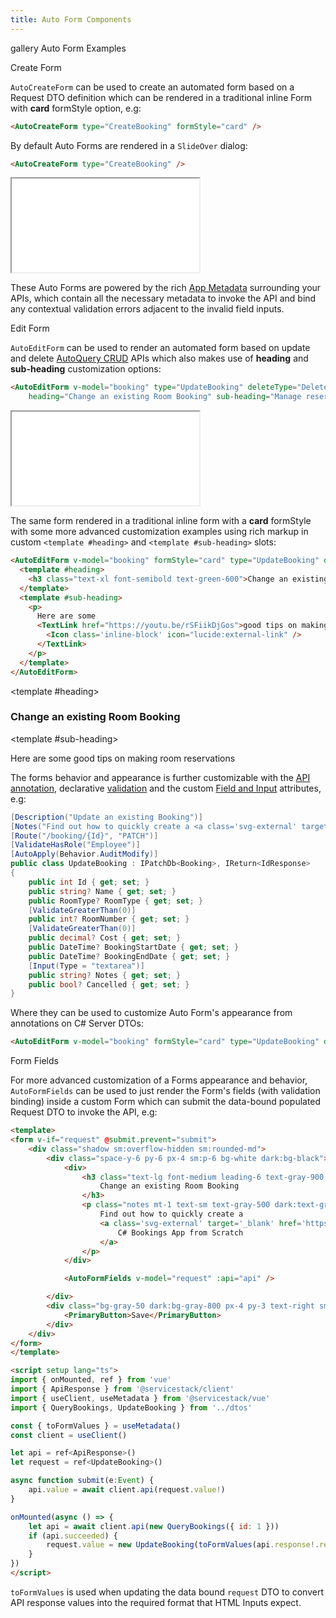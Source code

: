 ```yaml
---
title: Auto Form Components
---
```


<link rel="stylesheet" href="/css/tailwind-components.css">

<script setup>
import { ref } from "vue"
import { Icon } from "@iconify/vue"
import ApiReference from "../../src/components/ApiReference.vue"
import Fields from "../../src/gallery/autoform/Fields.vue"
import metadata from "../../src/gallery/metadata.json"
import { bookings } from "../../src/gallery/data.ts"

import { useMetadata, useUtils } from '@servicestack/vue'
const { setMetadata } = useMetadata()
setMetadata(metadata)

const booking = bookings[0]
const show = ref(false)
</script>

<Breadcrumbs class="not-prose mt-4" home-href="/vue/">
  <Breadcrumb href="/vue/gallery/">gallery</Breadcrumb>
  <Breadcrumb>Auto Form Examples</Breadcrumb>
</Breadcrumbs>

<ApiReference Component="AutoCreateForm">Create Form</ApiReference>

`AutoCreateForm` can be used to create an automated form based on a Request DTO definition which can be rendered in a traditional inline Form with 
**card** formStyle option, e.g:

```html
<AutoCreateForm type="CreateBooking" formStyle="card" />
```

<div class="py-8">
    <AutoCreateForm class="mx-auto max-w-3xl" type="CreateBooking" formStyle="card" />
</div>


By default Auto Forms are rendered in a `SlideOver` dialog:

```html
<AutoCreateForm type="CreateBooking" />
```

<iframe src="/gallery/autoform/new.html" class="w-full border-none h-[44em] w-[1330px] -ml-40 mb-4"></iframe>

These Auto Forms are powered by the rich [App Metadata](/vue/use-metadata) surrounding your APIs,
which contain all the necessary metadata to invoke the API and bind any contextual validation errors adjacent to the invalid field inputs.

<ApiReference component="AutoEditForm">Edit Form</ApiReference>

`AutoEditForm` can be used to render an automated form based on update and delete
[AutoQuery CRUD](/autoquery-crud) APIs which also makes use of **heading** and **sub-heading** customization options:

```html
<AutoEditForm v-model="booking" type="UpdateBooking" deleteType="DeleteBooking" 
    heading="Change an existing Room Booking" sub-heading="Manage reservations for MyApp hotels." />
```

<iframe src="/gallery/autoform/edit.html" class="w-full border-none h-[44em] w-[1330px] -ml-40 mb-4"></iframe>

The same form rendered in a traditional inline form with a **card** formStyle with some more advanced
customization examples using rich markup in custom `<template #heading>` and `<template #sub-heading>` slots:

```html
<AutoEditForm v-model="booking" formStyle="card" type="UpdateBooking" deleteType="DeleteBooking">
  <template #heading>
    <h3 class="text-xl font-semibold text-green-600">Change an existing Room Booking</h3>
  </template>
  <template #sub-heading>
    <p>
      Here are some 
      <TextLink href="https://youtu.be/rSFiikDjGos">good tips on making room reservations 
        <Icon class='inline-block' icon="lucide:external-link" />
      </TextLink>
    </p>
  </template>
</AutoEditForm>
```

<AutoEditForm class="mx-auto max-w-3xl mb-4" v-model="booking" formStyle="card" type="UpdateBooking" deleteType="DeleteBooking"><template #heading><h3 class="text-xl font-semibold text-green-600">Change an existing Room Booking</h3></template><template #sub-heading><p>Here are some <TextLink href="https://youtu.be/rSFiikDjGos">good tips on making room reservations <Icon class='inline-block' icon="lucide:external-link" /></TextLink></p></template></AutoEditForm>

The forms behavior and appearance is further customizable with the
[API annotation](/locode/declarative#annotate-apis), declarative [validation](/locode/declarative#type-validation-attributes)
and the custom [Field and Input](/locode/declarative#custom-fields-and-inputs) attributes, e.g:

```csharp
[Description("Update an existing Booking")]
[Notes("Find out how to quickly create a <a class='svg-external' target='_blank' href='https://youtu.be/rSFiikDjGos'>C# Bookings App from Scratch</a>")]
[Route("/booking/{Id}", "PATCH")]
[ValidateHasRole("Employee")]
[AutoApply(Behavior.AuditModify)]
public class UpdateBooking : IPatchDb<Booking>, IReturn<IdResponse>
{
    public int Id { get; set; }
    public string? Name { get; set; }
    public RoomType? RoomType { get; set; }
    [ValidateGreaterThan(0)]
    public int? RoomNumber { get; set; }
    [ValidateGreaterThan(0)]
    public decimal? Cost { get; set; }
    public DateTime? BookingStartDate { get; set; }
    public DateTime? BookingEndDate { get; set; }
    [Input(Type = "textarea")]
    public string? Notes { get; set; }
    public bool? Cancelled { get; set; }
}
```

Where they can be used to customize Auto Form's appearance from annotations on C# Server DTOs:

```html
<AutoEditForm v-model="booking" formStyle="card" type="UpdateBooking" deleteType="DeleteBooking" />
```

<AutoEditForm class="mx-auto max-w-3xl" v-model="booking" formStyle="card" type="UpdateBooking" deleteType="DeleteBooking" />

<ApiReference component="AutoFormFields">Form Fields</ApiReference>

For more advanced customization of a Forms appearance and behavior, `AutoFormFields` can be used to just render the Form's fields (with validation binding) inside a custom Form which can submit the data-bound populated Request DTO to invoke the API, e.g:

```html
<template>
<form v-if="request" @submit.prevent="submit">
    <div class="shadow sm:overflow-hidden sm:rounded-md">
        <div class="space-y-6 py-6 px-4 sm:p-6 bg-white dark:bg-black">
            <div>
                <h3 class="text-lg font-medium leading-6 text-gray-900 dark:text-gray-100">
                    Change an existing Room Booking
                </h3>
                <p class="notes mt-1 text-sm text-gray-500 dark:text-gray-400">
                    Find out how to quickly create a 
                    <a class='svg-external' target='_blank' href='https://youtu.be/rSFiikDjGos'>
                        C# Bookings App from Scratch
                    </a>
                </p>
            </div>

            <AutoFormFields v-model="request" :api="api" />

        </div>
        <div class="bg-gray-50 dark:bg-gray-800 px-4 py-3 text-right sm:px-12">
            <PrimaryButton>Save</PrimaryButton>
        </div>
    </div>
</form>
</template>

<script setup lang="ts">
import { onMounted, ref } from 'vue'
import { ApiResponse } from '@servicestack/client'
import { useClient, useMetadata } from '@servicestack/vue'
import { QueryBookings, UpdateBooking } from '../dtos'

const { toFormValues } = useMetadata()
const client = useClient()

let api = ref<ApiResponse>()
let request = ref<UpdateBooking>()

async function submit(e:Event) {
    api.value = await client.api(request.value!)
}

onMounted(async () => {
    let api = await client.api(new QueryBookings({ id: 1 }))
    if (api.succeeded) {
        request.value = new UpdateBooking(toFormValues(api.response!.results[0]))
    }
})
</script>
```

<div>
    <Fields class="my-4 mx-auto max-w-screen-md" />
</div>

`toFormValues` is used when updating the data bound `request` DTO to convert API response values into the required format that HTML Inputs expect.